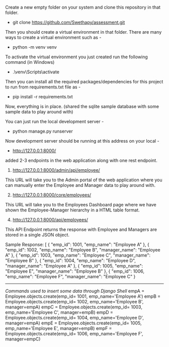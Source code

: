 Create a new empty folder on your system and clone this repository in that folder.

 - git clone https://github.com/Swethapy/assessment.git

Then you should create a virtual environment in that folder. There are many ways to create a virtual environment such as - 

 - python -m venv venv

To activate the virtual environment you just created run the following command (in Windows)
 - .\venv\Scripts\activate

Then you can install all the required packages/dependencies for this project to run from requirements.txt file as -
 - pip install -r requirements.txt

Now, everything is in place. (shared the sqlite sample database with some sample data to play around with)

You can just run the local development server -
 - python manage.py runserver

Now development server should be running at this address on your local -
 - http://127.0.0.1:8000/

added 2-3 endpoints in the web application along with one rest endpoint.

1. http://127.0.0.1:8000/admin/api/employee/

This URL will take you to the Admin portal of the web application where you can manually enter the Employee and Manager data to play around with.

2. http://127.0.0.1:8000/core/employees/

This URL will take you to the Employees Dashboard page where we have shown the Employee-Manager hierarchy in a HTML table format.

4. http://127.0.0.1:8000/api/employees/

This API Endpoint returns the response with Employee and Managers are stored in a single JSON object.

Sample Response:
    [
        {
            "emp_id": 1001,
            "emp_name": "Employee A"
        },
        {
            "emp_id": 1002,
            "emp_name": "Employee B",
            "manager_name": "Employee A"
        },
        {
            "emp_id": 1003,
            "emp_name": "Employee C",
            "manager_name": "Employee B"
        },
        {
            "emp_id": 1004,
            "emp_name": "Employee D",
            "manager_name": "Employee A"
        },
        {
            "emp_id": 1005,
            "emp_name": "Employee E",
            "manager_name": "Employee B"
        },
        {
            "emp_id": 1006,
            "emp_name": "Employee F",
            "manager_name": "Employee C"
        }

----

*Commands used to insert some data through Django Shell*
empA = Employee.objects.create(emp_id= 1001, emp_name='Employee A')
empB = Employee.objects.create(emp_id= 1002, emp_name='Employee B', manager=empA)
empC = Employee.objects.create(emp_id= 1003, emp_name='Employee C', manager=empB)
empD = Employee.objects.create(emp_id= 1004, emp_name='Employee D', manager=empA)
empE = Employee.objects.create(emp_id= 1005, emp_name='Employee E', manager=empB)
empF = Employee.objects.create(emp_id= 1006, emp_name='Employee F', manager=empC)

